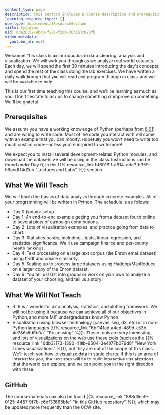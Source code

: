 ```yaml
---
content_type: page
description: This section includes a course description and prerequisites.
learning_resource_types: []
ocw_type: SupplementalResourceSection
title: Syllabus
uid: 6de26152-4bd8-f288-f26b-36d1572023fb
video_metadata:
  youtube_id: null
---
```


Welcome! This class is an introduction to data cleaning, analysis and visualization. We will walk you through as we analyze real world datasets. Each day, we will spend the first 30 minutes introducing the day's concepts, and spend the rest of the class doing the lab exercises. We have written a daily walkthrough that you will read and program through in class, and we will be available to help.

This is our first time teaching this course, and we'll be learning as much as you. Don't hesitate to ask us to change something or improve on something. We'll be grateful.

Prerequisites
-------------

We assume you have a working knowledge of Python (perhaps from [6.01](/courses/6-01sc-introduction-to-electrical-engineering-and-computer-science-i-spring-2011)) and are willing to write code. Most of the code you interact with will come with an example that you can modify. Hopefully you won't need to write too much custom code—unless you're inspired to write more!

We expect you to install several development-related Python modules, and download the datasets we will be using in the class. Instructions can be found under Day 0, in the {{% resource_link bf60161f-a614-ddc2-b359-59acdf14d2cb "Lectures and Labs" %}} section.

What We Will Teach
------------------

We will teach the basics of data analysis through concrete examples. All of your programming will be written in Python. The schedule is as follows:

*   Day 0 (today): setup
*   Day 1: An end-to-end example getting you from a dataset found online to several plots of campaign contributions.
*   Day 2: Lots of visualization examples, and practice going from data to chart.
*   Day 3: Statistics basics, including t-tests, linear regression, and statistical significance. We'll use campaign finance and per-county health rankings.
*   Day 4: Text processing on a large text corpus (the Enron email dataset) using tf-idf and cosine similarity.
*   Day 5: Scaling up to process large datasets using Hadoop/MapReduce on a larger copy of the Enron dataset.
*   Day 6: You tell us! Get into groups or work on your own to analyze a dataset of your choosing, and tell us a story!

What We Will Not Teach
----------------------

*   R. R is a wonderful data analysis, statistics, and plotting framework. We will not be using it because we can achieve all of our objectives in Python, and more MIT undergraduates know Python.
*   Visualization using browser technology (canvas, svg, d3, etc) or in non-Python languages ({{% resource_link "6bf141ad-a4cd-489d-a53b-4e786c9d9b0a" "Processing" %}}). These tools are very interesting, and lots of visualizations on the web use these tools (such as the {{% resource_link "6db37173-1390-418b-9504-3e4077b079d8" "New York Times visualizations" %}}), but they are out of the scope of this class. We'll teach you how to visualize data in static charts. If this is an area of interest for you, the next step will be to build interactive visualizations that the world can explore, and we can point you in the right direction with these.

GitHub
------

The course materials can also be found {{% resource_link "888d0ec9-0125-4457-9f7b-c6df33665bfe" "in this GitHub repository" %}}, which may be updated more frequently than the OCW site.